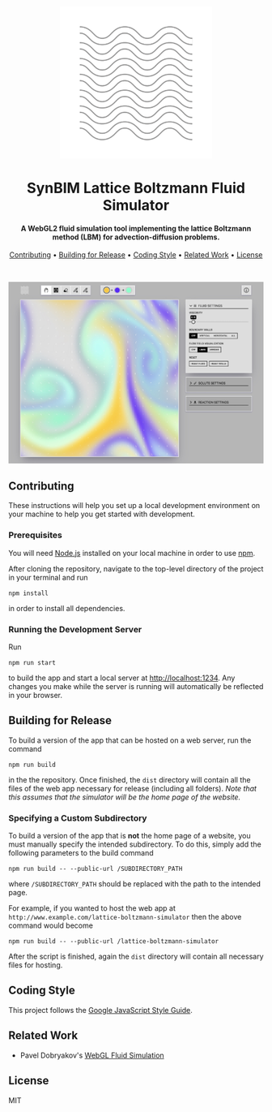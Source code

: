 <h1 align="center">
  <br>
  <a href="https://rafaelanderka.com/lattice-boltzmann-simulator/"><img src="https://raw.githubusercontent.com/rafaelanderka/lattice-boltzmann-simulator/master/src/public/logo512.png" alt="Logo" width="300"></a>
  <br>
  <br>
  SynBIM Lattice Boltzmann Fluid Simulator
  <br>
</h1>

<h4 align="center">A WebGL2 fluid simulation tool implementing the lattice Boltzmann method (LBM) for advection-diffusion problems.</h4>

<p align="center">
  <a href="#contributing">Contributing</a> •
  <a href="#building-for-release">Building for Release</a> •
  <a href="#coding-style">Coding Style</a> •
  <a href="#related">Related Work</a> •
  <a href="#license">License</a>
</p>
<br>

[![Demo](https://raw.githubusercontent.com/rafaelanderka/lattice-boltzmann-simulator/master/doc/demo.jpg)](https://rafaelanderka.com/lattice-boltzmann-simulator/)

## Contributing

These instructions will help you set up a local development environment on your machine to help you get started with development.

### Prerequisites

You will need [Node.js](https://nodejs.org/) installed on your local machine in order to use [npm](https://www.npmjs.com).

After cloning the repository, navigate to the top-level directory of the project in your terminal and run

```
npm install
```

in order to install all dependencies.

### Running the Development Server

Run

```
npm run start
```

to build the app and start a local server at [http://localhost:1234](http://localhost:1234). Any changes you make while the server is running will automatically be reflected in your browser.

## Building for Release

To build a version of the app that can be hosted on a web server, run the command

```
npm run build
```

in the the repository. Once finished, the `dist` directory will contain all the files of the web app necessary for release (including all folders). *Note that this assumes that the simulator will be the home page of the website.*

### Specifying a Custom Subdirectory

To build a version of the app that is **not** the home page of a website, you must manually specify the intended subdirectory. To do this, simply add the following parameters to the build command

```
npm run build -- --public-url /SUBDIRECTORY_PATH
```

where `/SUBDIRECTORY_PATH` should be replaced with the path to the intended page. 

For example, if you wanted to host the web app at `http://www.example.com/lattice-boltzmann-simulator` then the above command would become

```
npm run build -- --public-url /lattice-boltzmann-simulator
```

After the script is finished, again the `dist` directory will contain all necessary files for hosting.

## Coding Style

This project follows the [Google JavaScript Style Guide](https://google.github.io/styleguide/jsguide.html).

## Related Work

- Pavel Dobryakov's [WebGL Fluid Simulation](https://github.com/PavelDoGreat/WebGL-Fluid-Simulation)

## License

MIT
